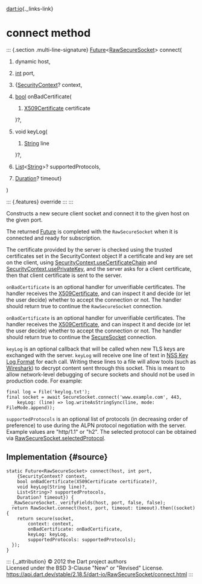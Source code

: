 [dart:io](../../dart-io/dart-io-library){._links-link}

connect method
==============

::: {.section .multi-line-signature}
[Future](../../dart-async/future-class)\<[RawSecureSocket](../rawsecuresocket-class)\>
connect(

1.  dynamic host,
2.  [int](../../dart-core/int-class) port,
3.  {[SecurityContext](../securitycontext-class)? context,
4.  [bool](../../dart-core/bool-class) onBadCertificate(
    1.  [X509Certificate](../x509certificate-class) certificate

    )?,
5.  void keyLog(
    1.  [String](../../dart-core/string-class) line

    )?,
6.  [List](../../dart-core/list-class)\<[String](../../dart-core/string-class)\>?
    supportedProtocols,
7.  [Duration](../../dart-core/duration-class)? timeout}

)

::: {.features}
override
:::
:::

Constructs a new secure client socket and connect it to the given host
on the given port.

The returned [Future](../../dart-async/future-class) is completed with
the `RawSecureSocket` when it is connected and ready for subscription.

The certificate provided by the server is checked using the trusted
certificates set in the SecurityContext object If a certificate and key
are set on the client, using
[SecurityContext.useCertificateChain](../securitycontext/usecertificatechain)
and [SecurityContext.usePrivateKey](../securitycontext/useprivatekey),
and the server asks for a client certificate, then that client
certificate is sent to the server.

`onBadCertificate` is an optional handler for unverifiable certificates.
The handler receives the [X509Certificate](../x509certificate-class),
and can inspect it and decide (or let the user decide) whether to accept
the connection or not. The handler should return true to continue the
`RawSecureSocket` connection.

`onBadCertificate` is an optional handler for unverifiable certificates.
The handler receives the [X509Certificate](../x509certificate-class),
and can inspect it and decide (or let the user decide) whether to accept
the connection or not. The handler should return true to continue the
[SecureSocket](../securesocket-class) connection.

`keyLog` is an optional callback that will be called when new TLS keys
are exchanged with the server. `keyLog` will receive one line of text in
[NSS Key Log
Format](https://developer.mozilla.org/en-US/docs/Mozilla/Projects/NSS/Key_Log_Format)
for each call. Writing these lines to a file will allow tools (such as
[Wireshark](https://gitlab.com/wireshark/wireshark/-/wikis/TLS#tls-decryption))
to decrypt content sent through this socket. This is meant to allow
network-level debugging of secure sockets and should not be used in
production code. For example:

``` {.language-dart data-language="dart"}
final log = File('keylog.txt');
final socket = await SecureSocket.connect('www.example.com', 443,
    keyLog: (line) => log.writeAsStringSync(line, mode: FileMode.append));
```

`supportedProtocols` is an optional list of protocols (in decreasing
order of preference) to use during the ALPN protocol negotiation with
the server. Example values are \"http/1.1\" or \"h2\". The selected
protocol can be obtained via
[RawSecureSocket.selectedProtocol](selectedprotocol).

Implementation {#source}
--------------

``` {.language-dart data-language="dart"}
static Future<RawSecureSocket> connect(host, int port,
    {SecurityContext? context,
    bool onBadCertificate(X509Certificate certificate)?,
    void keyLog(String line)?,
    List<String>? supportedProtocols,
    Duration? timeout}) {
  _RawSecureSocket._verifyFields(host, port, false, false);
  return RawSocket.connect(host, port, timeout: timeout).then((socket) {
    return secure(socket,
        context: context,
        onBadCertificate: onBadCertificate,
        keyLog: keyLog,
        supportedProtocols: supportedProtocols);
  });
}
```

::: {._attribution}
© 2012 the Dart project authors\
Licensed under the BSD 3-Clause \"New\" or \"Revised\" License.\
<https://api.dart.dev/stable/2.18.5/dart-io/RawSecureSocket/connect.html>
:::
